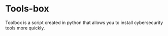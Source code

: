 # Tools-box
Toolbox is a script created in python that allows you to install cybersecurity tools more quickly.
